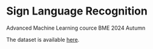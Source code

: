 # Sign Language Recognition
Advanced Machine Learning cource BME 2024 Autumn

The dataset is available [here](https://www.microsoft.com/en-us/download/details.aspx?id=100121).
